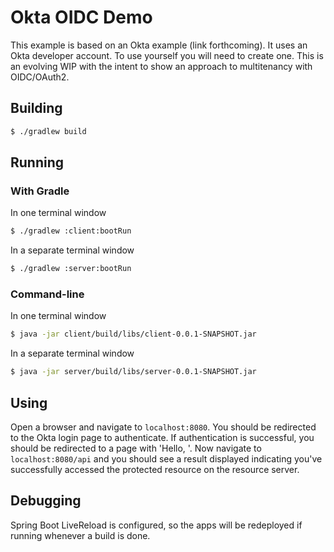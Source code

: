 # Okta OIDC Demo
This example is based on an Okta example (link forthcoming). It uses an Okta
developer account. To use yourself you will need to create one. This is an
evolving WIP with the intent to show an approach to multitenancy with
OIDC/OAuth2.

## Building
```bash
$ ./gradlew build
```

## Running
### With Gradle
In one terminal window
```bash
$ ./gradlew :client:bootRun
```
In a separate terminal window
```bash
$ ./gradlew :server:bootRun
```

### Command-line
In one terminal window
```bash
$ java -jar client/build/libs/client-0.0.1-SNAPSHOT.jar
```
In a separate terminal window
```bash
$ java -jar server/build/libs/server-0.0.1-SNAPSHOT.jar
```

## Using
Open a browser and navigate to `localhost:8080`. You should be redirected
to the Okta login page to authenticate. If authentication is successful,
you should be redirected to a page with 'Hello, <your user name>'. Now
navigate to `localhost:8080/api` and you should see a result displayed indicating
you've successfully accessed the protected resource on the resource server.

## Debugging
Spring Boot LiveReload is configured, so the apps will be redeployed if running
whenever a build is done. 
